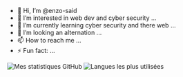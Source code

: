 - 👋 Hi, I’m @enzo-said
- 👀 I’m interested in web dev and cyber security ...
- 🌱 I’m currently learning cyber security and there web ...
- 💞️ I’m looking an alternation ...
- 📫 How to reach me ...
- ⚡ Fun fact: ...

![Mes statistiques GitHub](https://github-readme-stats.vercel.app/api?username=enzo-said&show_icons=true&theme=radical&count_private=true)  ![Langues les plus utilisées](https://github-readme-stats.vercel.app/api/top-langs/?username=dehlia-neiss&layout=compact&theme=radical)


